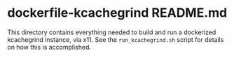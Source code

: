 # dockerfile-kcachegrind README.md

This directory contains everything needed to build and run a dockerized kcachegrind instance, via x11.  See the `run_kcachegrind.sh` script for details on how this is accomplished.